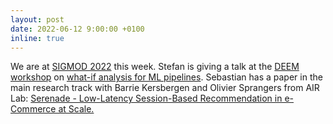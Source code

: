 ```yaml
---
layout: post
date: 2022-06-12 9:00:00 +0100
inline: true
---
```


We are at [SIGMOD 2022](https://2022.sigmod.org) this week. Stefan is giving a talk at the [DEEM workshop](http://deem-workshop.org) on [what-if analysis for ML pipelines](https://dl.acm.org/doi/10.1145/3533028.3533303). Sebastian has a paper in the main research track with Barrie Kersbergen and Olivier Sprangers from AIR Lab: [Serenade - Low-Latency Session-Based Recommendation in e-Commerce at Scale.](https://github.com/bolcom/serenade)